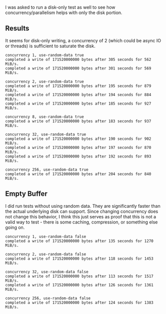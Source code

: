 I was asked to run a disk-only test as well to see how concurrency/parallelism helps with only the disk portion.

## Results

It seems for disk-only writing, a concurrency of 2 (which could be async IO or threads) is sufficient to saturate the disk.

```
concurrency 1, use-random-data true
completed a write of 171520000000 bytes after 305 seconds for 562 MiB/s.
completed a write of 171520000000 bytes after 301 seconds for 569 MiB/s.

concurrency 2, use-random-data true
completed a write of 171520000000 bytes after 195 seconds for 879 MiB/s.
completed a write of 171520000000 bytes after 194 seconds for 884 MiB/s.
completed a write of 171520000000 bytes after 185 seconds for 927 MiB/s.

concurrency 8, use-random-data true
completed a write of 171520000000 bytes after 183 seconds for 937 MiB/s.

concurrency 32, use-random-data true
completed a write of 171520000000 bytes after 190 seconds for 902 MiB/s.
completed a write of 171520000000 bytes after 197 seconds for 870 MiB/s.
completed a write of 171520000000 bytes after 192 seconds for 893 MiB/s.

concurrency 256, use-random-data true
completed a write of 171520000000 bytes after 204 seconds for 840 MiB/s.
```

## Empty Buffer

I did run tests without using random data. They are significantly faster than the actual underlying disk can support. Since changing concurrency does not change this behavior, I think this just serves as proof that this is not a valid way to test - there is some caching, compression, or something else going on.

```
concurrency 1, use-random-data false
completed a write of 171520000000 bytes after 135 seconds for 1270 MiB/s.

concurrency 2, use-random-data false
completed a write of 171520000000 bytes after 118 seconds for 1453 MiB/s.

concurrency 32, use-random-data false
completed a write of 171520000000 bytes after 113 seconds for 1517 MiB/s.
completed a write of 171520000000 bytes after 126 seconds for 1361 MiB/s.

concurrency 256, use-random-data false
completed a write of 171520000000 bytes after 124 seconds for 1383 MiB/s.
```
